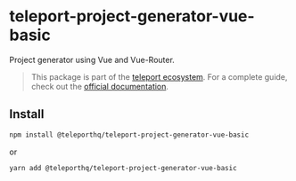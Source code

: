 # teleport-project-generator-vue-basic

Project generator using Vue and Vue-Router.

> This package is part of the [teleport ecosystem](https://github.com/teleporthq/teleport-code-generators). For a complete guide, check out the [official documentation](https://docs.teleporthq.io/).

## Install
```bash
npm install @teleporthq/teleport-project-generator-vue-basic
```
or
```bash
yarn add @teleporthq/teleport-project-generator-vue-basic
```
